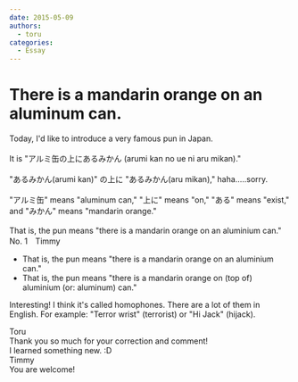 ```yaml
---
date: 2015-05-09
authors:
  - toru
categories:
  - Essay
---
```


<h1 id="subject_show">There is a mandarin orange on an aluminum can.</h1>
<div class="date" hidden>May 9, 2015 19:42</div>
<div id="post"><div id="body_show_ori">
Today, I'd like to introduce a very famous pun in Japan.<br/><br/>It is "アルミ缶の上にあるみかん (arumi kan no ue ni aru mikan)." <br/><br/>"あるみかん(arumi kan)" の上に "あるみかん(aru mikan)," haha.....sorry.<br/><br/>"アルミ缶" means "aluminum can," "上に" means "on," "ある" means "exist," and "みかん" means "mandarin orange."<br/><br/>That is, the pun means "there is a mandarin orange on an aluminium can."<br/>
</div></div>

<!-- more -->

<div id="block"><div class="first_name"> No. 1　<span class="just_name">Timmy</span></div><div id="block2">
<ul class="correction_field">
<li class="incorrect">That is, the pun means "there is a mandarin orange on an aluminium can."</li>
<li class="corrected correct">
That is, the pun means "there is a mandarin orange on (<span class="f_blue">top of</span>) aluminium (or: <span class="f_blue">aluminum</span>) can."
</li>
</ul>
<p class="comment_small">
 Interesting! I think it's called homophones. There are a lot of them in English. For example: "Terror wrist" (terrorist) or "Hi Jack" (hijack).
</p>

</div><div class="name"><span class="just_name">Toru</span><br>
Thank you so much for your correction and comment!<br/>I learned something new. :D
</div>
<div class="name"><span class="just_name">Timmy</span><br>
You are welcome!
</div>
</div>
